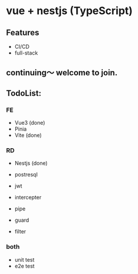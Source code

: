 # vue + nestjs (TypeScript)

## Features
- CI/CD
- full-stack

## continuing～ welcome to join.

## TodoList:
### FE
- Vue3 (done)
- Pinia
- Vite (done)

### RD
- Nestjs (done)
- postresql
- jwt

- intercepter
- pipe
- guard
- filter

### both
- unit test
- e2e test
